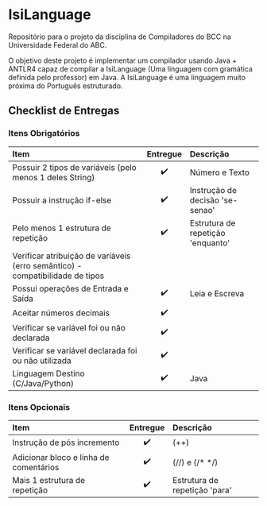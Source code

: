 # IsiLanguage
Repositório para o projeto da disciplina de Compiladores do BCC na Universidade Federal do ABC.

O objetivo deste projeto é implementar um compilador usando Java + ANTLR4 capaz de compilar a IsiLanguage (Uma linguagem com gramática definida pelo professor) em Java.
A IsiLanguage é uma linguagem muito próxima do Português estruturado.

## Checklist de Entregas

### Itens Obrigatórios
| Item | Entregue | Descrição |
| :---        |    :----:   | :--- |
| Possuir 2 tipos de variáveis (pelo menos 1 deles String)| :heavy_check_mark: | Número e Texto |
| Possuir a instrução if-else | :heavy_check_mark: | Instrução de decisão 'se-senao' |
| Pelo menos 1 estrutura de repetição | :heavy_check_mark: | Estrutura de repetição 'enquanto'
| Verificar atribuição de variáveis (erro semântico) - compatibilidade de tipos |
| Possui operações de Entrada e Saída | :heavy_check_mark: | Leia e Escreva
| Aceitar números decimais | :heavy_check_mark: | 
| Verificar se variável foi ou não declarada | :heavy_check_mark: |
| Verificar se variável declarada foi ou não utilizada | :heavy_check_mark: |
| Linguagem Destino (C/Java/Python) | :heavy_check_mark: | Java

### Itens Opcionais
| Item | Entregue | Descrição |
| :---        |    :----:   | :--- |
| Instrução de pós incremento | :heavy_check_mark: | (++)
| Adicionar bloco e linha de comentários | :heavy_check_mark: | (//) e (/* */)
| Mais 1 estrutura de repetição | :heavy_check_mark: | Estrutura de repetição 'para'
